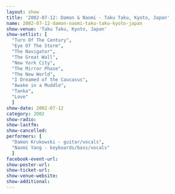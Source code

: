 ```yaml
---
layout: show
title: '2002-07-12: Damon & Naomi - Taku Taku, Kyoto, Japan'
name: 2002-07-12-damon-naomi-taku-taku-kyoto-japan
show-venue: 'Taku Taku, Kyoto, Japan'
show-setlist: [
  "Turn Of The Century",
  "Eye Of The Storm",
  "The Navigator",
  "The Great Wall",
  "New York City",
  "The Mirror Phase",
  "The New World",
  "I Dreamed of the Caucasus",
  "Awake in a Muddle",
  "Tanka",
  "Love"
  ]
show-date: 2002-07-12
category: 2002
show-radio: 
show-lastfm: 
show-cancelled: 
performers: [
  "Damon Krukowski - guitar/vocals",
  "Naomi Yang - keyboards/bass/vocals"
  ]
facebook-event-url: 
show-poster-url: 
show-ticket-url: 
show-venue-website: 
show-additional: 
---
```


